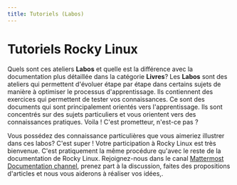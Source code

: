 ```yaml
---
title: Tutoriels (Labos)
---
```


# Tutoriels Rocky Linux

Quels sont ces ateliers **Labos** et quelle est la différence avec la documentation plus détaillée dans la catégorie **Livres**? Les **Labos** sont des ateliers qui permettent d'évoluer étape par étape dans certains sujets de manière à optimiser le processus d'apprentissage. Ils contiennent des exercices qui permettent de tester vos connaissances. Ce sont des documents qui sont principalement orientés vers l'apprentissage. Ils sont concentrés sur des sujets particuliers et vous orientent vers des connaissances pratiques. Voila ! C'est prometteur, n'est-ce pas ?

Vous possédez des connaissance particulières que vous aimeriez illustrer dans ces labos? C'est super ! Votre participation à Rocky Linux est très bienvenue. C'est pratiquement la même procédure qu'avec le reste de la documentation de Rocky Linux. Rejoignez-nous dans le canal [Mattermost Documentation channel](https://chat.rockylinux.org/rocky-linux/channels/documentation), prenez part à la discussion, faites des propositions d'articles et nous vous aiderons à réaliser vos idées,. 
